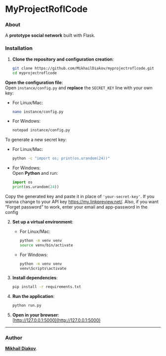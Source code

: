 # MyProjectRoflCode

### About  
A **prototype social network** built with Flask.  


### Installation  

1. **Clone the repository and configuration creation**:  
   ```bash
   git clone https://github.com/MikhailDiakov/myprojectroflcode.git
   cd myprojectroflcode
**Open the configuration file**:  
   Open `instance/config.py` and **replace** the `SECRET_KEY` line with your own key:
   - For Linux/Mac:  
     ```bash
     nano instance/config.py
     ```
   - For Windows:
     ```bash
     notepad instance/config.py
     ```

   To generate a new secret key:
   - For Linux/Mac:  
     ```bash
     python -c "import os; print(os.urandom(24))"
     ```
   - For Windows:  
     Open **Python** and run:
     ```python
     import os
     print(os.urandom(24))
     ```

   Copy the generated key and paste it in place of `'your-secret-key'`.
   If you wanna change to your API key https://my.linkpreview.net/.
   Also, if you want “Forget password” to work, enter your email and app-password in the config

2. **Set up a virtual environment**:  
   - For Linux/Mac:  
     ```bash
     python -m venv venv  
     source venv/bin/activate  
     ```  
   - For Windows:  
     ```bash
     python -m venv venv  
     venv\Scripts\activate  
     ```  
      
3. **Install dependencies**:  
   ```bash
   pip install -r requirements.txt
   ```  

4. **Run the application**:  
   ```bash
   python run.py
   ```  

5. **Open in your browser**:  
   [http://127.0.0.1:5000](http://127.0.0.1:5000)  

---

### Author  
**[Mikhail Diakov](https://github.com/MikhailDiakov)**.  
